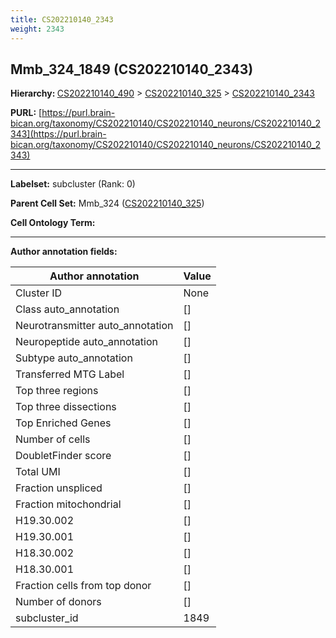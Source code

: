 ```yaml
---
title: CS202210140_2343
weight: 2343
---
```

## Mmb_324_1849 (CS202210140_2343)
<b>Hierarchy: </b>
[CS202210140_490](../CS202210140_490) >
[CS202210140_325](../CS202210140_325) >
[CS202210140_2343](../CS202210140_2343)

**PURL:** [https://purl.brain-bican.org/taxonomy/CS202210140/CS202210140_neurons/CS202210140_2343](https://purl.brain-bican.org/taxonomy/CS202210140/CS202210140_neurons/CS202210140_2343)

---


**Labelset:** subcluster (Rank: 0)

**Parent Cell Set:** Mmb_324 ([CS202210140_325](../CS202210140_325))



**Cell Ontology Term:** 

[MARKER GENES.]: #


---

[TRANSFERRED ANNOTATIONS.]: #


[AUTHOR ANNOTATION FIELDS.]: #


**Author annotation fields:**

| Author annotation | Value |
|-------------------|-------|
|Cluster ID|None|
|Class auto_annotation|[]|
|Neurotransmitter auto_annotation|[]|
|Neuropeptide auto_annotation|[]|
|Subtype auto_annotation|[]|
|Transferred MTG Label|[]|
|Top three regions|[]|
|Top three dissections|[]|
|Top Enriched Genes|[]|
|Number of cells|[]|
|DoubletFinder score|[]|
|Total UMI|[]|
|Fraction unspliced|[]|
|Fraction mitochondrial|[]|
|H19.30.002|[]|
|H19.30.001|[]|
|H18.30.002|[]|
|H18.30.001|[]|
|Fraction cells from top donor|[]|
|Number of donors|[]|
|subcluster_id|1849|
